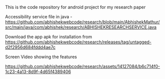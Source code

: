 This is the code repository for android project for my research paper

Accessibility service file in java - https://github.com/abhishekwebcode/research/blob/main/AbhishekMathur/src/main/java/com/abhishek/research/ABHISHEKRESEARCHSERVICE.java

Download the app apk for installation from https://github.com/abhishekwebcode/research/releases/tag/untagged-d2f2956d684fddd4ae7c

Screen Video showing the features 

https://github.com/abhishekwebcode/research/assets/14127084/b6c714f0-1c23-4a13-8d9f-4d65f4389406



